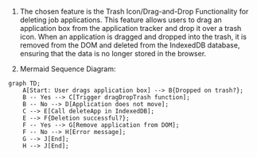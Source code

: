 1. The chosen feature is the Trash Icon/Drag-and-Drop Functionality for deleting job applications. This feature allows users to drag an application box from the application tracker and drop it over a trash icon. When an application is dragged and dropped into the trash, it is removed from the DOM and deleted from the IndexedDB database, ensuring that the data is no longer stored in the browser.

2. Mermaid Sequence Diagram:

```mermaid
graph TD;
    A[Start: User drags application box] --> B{Dropped on trash?};
    B -- Yes --> C[Trigger dragDropTrash function];
    B -- No --> D[Application does not move];
    C --> E[Call deleteApp in IndexedDB];
    E --> F{Deletion successful?};
    F -- Yes --> G[Remove application from DOM];
    F -- No --> H[Error message];
    G --> J[End];
    H --> J[End];
